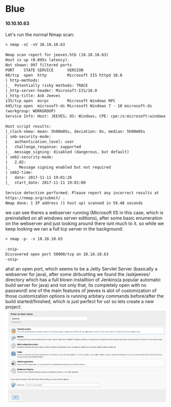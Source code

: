 # Blue
#### 10.10.10.63

Let's run the normal Nmap scan:
```{r, engine='bash', count_lines}
> nmap -sC -sV 10.10.10.63

Nmap scan report for jeeves.htb (10.10.10.63)
Host is up (0.095s latency).
Not shown: 997 filtered ports
PORT    STATE SERVICE      VERSION
80/tcp  open  http         Microsoft IIS httpd 10.0
| http-methods: 
|_  Potentially risky methods: TRACE
|_http-server-header: Microsoft-IIS/10.0
|_http-title: Ask Jeeves
135/tcp open  msrpc        Microsoft Windows RPC
445/tcp open  microsoft-ds Microsoft Windows 7 - 10 microsoft-ds (workgroup: WORKGROUP)
Service Info: Host: JEEVES; OS: Windows; CPE: cpe:/o:microsoft:windows

Host script results:
|_clock-skew: mean: 5h00m05s, deviation: 0s, median: 5h00m05s
| smb-security-mode: 
|   authentication_level: user
|   challenge_response: supported
|_  message_signing: disabled (dangerous, but default)
| smb2-security-mode: 
|   2.02: 
|_    Message signing enabled but not required
| smb2-time: 
|   date: 2017-11-11 19:01:26
|_  start_date: 2017-11-11 19:01:00

Service detection performed. Please report any incorrect results at https://nmap.org/submit/ .
Nmap done: 1 IP address (1 host up) scanned in 59.48 seconds
```

we can see theres a webserver running (Microsoft IIS in this case, which is preinstalled on all windows server editions), after some basic enumeration on the webserver and just looking around there isnt much to it. so while we keep looking we ran a full tcp server in the background:
```{r, engine='bash', count_lines}
> nmap -p- -v 10.10.10.63

-snip-
Discovered open port 50000/tcp on 10.10.10.63
-snip-
```
aha! an open port, which seems to be a Jetty Servlet Server (basically a webserver for java), after some dirbustting we found the /askjeeves/ directory which has a full blown installtion of Jenkins(a popular automatic build server for java) and not only that, its completely open with no password! one of the main features of jeeves is alot of customization of those customization options is running arbitary commands before/after the build started/finished, which is just perfect for us!
so lets create a new project:
![Alt test](https://github.com/jakobgoerke/HTB-Writeups/blob/master/Jeeves/images/createproject.PNG "createproject")

